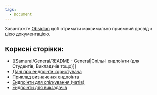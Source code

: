 ```yaml
---
tags:
  - Document
---
```

Завантажте [Obsidian](https://obsidian.md/) щоб отримати максимально приємний досвід з цією документацією.

## Корисні сторінки:
- [[Samurai/General/README - General|Спільні ендпоінти (для Студентів, Викладачів тощо)]]
- [Дані про ендпоінти користувача](Samurai/UserInfo/README%20-%20User%20Info.md)
- [Приклад визначення ендпоінта](Samurai/Endpoint%20Definition%20Example.md)
- [Ендпоінти для спілкування (чатів)](Samurai/Communication/README%20-%20Communication.md)
- [Ендпоінти для викладачів](Samurai/Teachers/README%20-%20Teachers.md)
